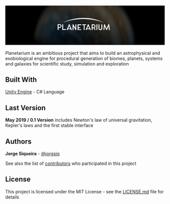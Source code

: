 ![](header.png)


Planetarium is an ambitious project that aims to build an astrophysical and exobiological engine for procedural generation of biomes, planets, systems and galaxies for scientific study, simulation and exploration


## Built With

[Unity Engine](https://unity.com/) - C# Language

## Last Version

**May 2019 / 0.1 Version** includes Newton's law of universal gravitation, Kepler's laws and the first stable interface

## Authors

**Jorge Siqueira** - [@jorgsiq](https://github.com/jorgsiq)

See also the list of [contributors](https://github.com/jorgsiq/planetarium/graphs/contributors) who participated in this project

## License

This project is licensed under the MIT License - see the [LICENSE.md](LICENSE.md) file for details

